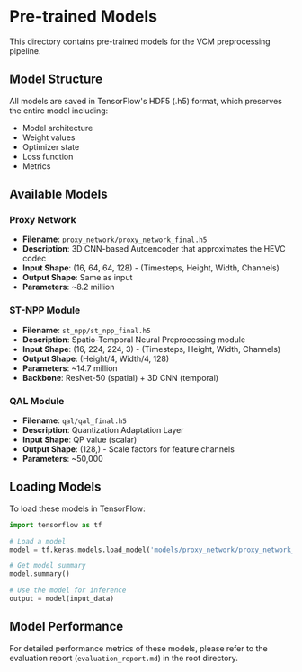 # Pre-trained Models

This directory contains pre-trained models for the VCM preprocessing pipeline.

## Model Structure

All models are saved in TensorFlow's HDF5 (.h5) format, which preserves the entire model including:
- Model architecture
- Weight values
- Optimizer state
- Loss function
- Metrics

## Available Models

### Proxy Network

- **Filename**: `proxy_network/proxy_network_final.h5`
- **Description**: 3D CNN-based Autoencoder that approximates the HEVC codec
- **Input Shape**: (16, 64, 64, 128) - (Timesteps, Height, Width, Channels)
- **Output Shape**: Same as input
- **Parameters**: ~8.2 million

### ST-NPP Module

- **Filename**: `st_npp/st_npp_final.h5`
- **Description**: Spatio-Temporal Neural Preprocessing module
- **Input Shape**: (16, 224, 224, 3) - (Timesteps, Height, Width, Channels)
- **Output Shape**: (Height/4, Width/4, 128)
- **Parameters**: ~14.7 million
- **Backbone**: ResNet-50 (spatial) + 3D CNN (temporal)

### QAL Module

- **Filename**: `qal/qal_final.h5`
- **Description**: Quantization Adaptation Layer
- **Input Shape**: QP value (scalar)
- **Output Shape**: (128,) - Scale factors for feature channels
- **Parameters**: ~50,000

## Loading Models

To load these models in TensorFlow:

```python
import tensorflow as tf

# Load a model
model = tf.keras.models.load_model('models/proxy_network/proxy_network_final.h5')

# Get model summary
model.summary()

# Use the model for inference
output = model(input_data)
```

## Model Performance

For detailed performance metrics of these models, please refer to the evaluation report (`evaluation_report.md`) in the root directory. 